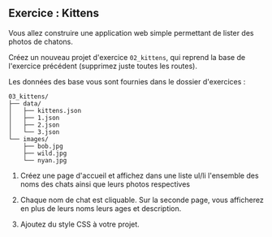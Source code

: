 ## Exercice : Kittens

Vous allez construire une application web simple permettant de lister des photos de chatons.

Créez un nouveau projet d'exercice `02_kittens`, qui reprend la base de l'exercice précédent (supprimez juste toutes les routes).

Les données des base vous sont fournies dans le dossier d'exercices :

```
03_kittens/
├── data/
│   ├── kittens.json
│   ├── 1.json
│   ├── 2.json
│   └── 3.json
└── images/
    ├── bob.jpg
    ├── wild.jpg
    └── nyan.jpg
```

1. Créez une page d'accueil et affichez dans une liste ul/li l'ensemble des noms des chats ainsi que leurs photos respectives

2. Chaque nom de chat est cliquable. Sur la seconde page, vous afficherez en plus de leurs noms leurs ages et description.

3. Ajoutez du style CSS à votre projet.